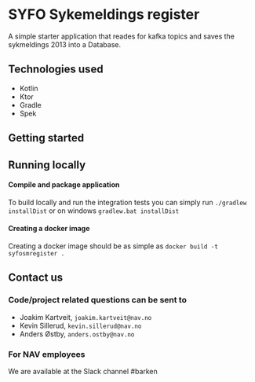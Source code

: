 # SYFO Sykemeldings register
A simple starter application that reades for kafka topics and saves the sykmeldings 2013 into a Database. 

## Technologies used
* Kotlin
* Ktor
* Gradle
* Spek

## Getting started
## Running locally

#### Compile and package application
To build locally and run the integration tests you can simply run `./gradlew installDist` or  on windows 
`gradlew.bat installDist`

#### Creating a docker image
Creating a docker image should be as simple as `docker build -t syfosmregister .`

## Contact us
### Code/project related questions can be sent to
* Joakim Kartveit, `joakim.kartveit@nav.no`
* Kevin Sillerud, `kevin.sillerud@nav.no`
* Anders Østby, `anders.ostby@nav.no`


### For NAV employees
We are available at the Slack channel #barken
